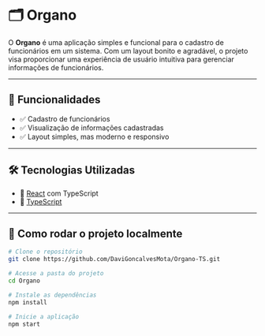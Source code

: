 # 🗂️ Organo

O **Organo** é uma aplicação simples e funcional para o cadastro de funcionários em um sistema. Com um layout bonito e agradável, o projeto visa proporcionar uma experiência de usuário intuitiva para gerenciar informações de funcionários.

---

## 🚀 Funcionalidades

- ✅ Cadastro de funcionários
- ✅ Visualização de informações cadastradas
- ✅ Layout simples, mas moderno e responsivo

---

## 🛠️ Tecnologias Utilizadas

- 🔹 [React](https://reactjs.org/) com TypeScript
- 🔹 [TypeScript](https://www.typescriptlang.org/)

---

## 🧪 Como rodar o projeto localmente

```bash
# Clone o repositório
git clone https://github.com/DaviGoncalvesMota/Organo-TS.git

# Acesse a pasta do projeto
cd Organo

# Instale as dependências
npm install

# Inicie a aplicação
npm start
